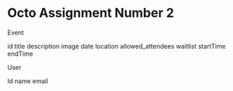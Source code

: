 # Octo Assignment Number 2


Event

id
title
description
image
date
location
allowed_attendees
waitlist
startTime
endTime

User

Id
name
email